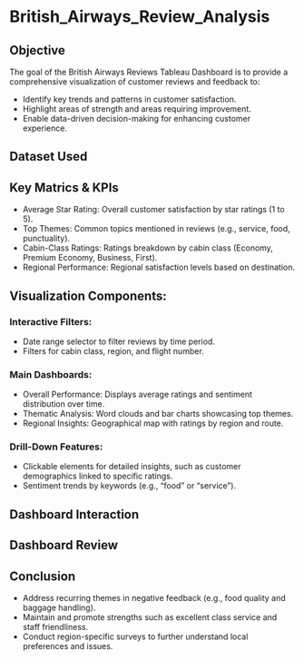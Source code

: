 # British_Airways_Review_Analysis

## Objective
The goal of the British Airways Reviews Tableau Dashboard is to provide a comprehensive visualization of customer reviews and feedback to:

- Identify key trends and patterns in customer satisfaction.
- Highlight areas of strength and areas requiring improvement.
- Enable data-driven decision-making for enhancing customer experience.

## Dataset Used

## Key Matrics & KPIs

- Average Star Rating: Overall customer satisfaction by star ratings (1 to 5).
- Top Themes: Common topics mentioned in reviews (e.g., service, food, punctuality).
- Cabin-Class Ratings: Ratings breakdown by cabin class (Economy, Premium Economy, Business, First).
- Regional Performance: Regional satisfaction levels based on destination.

## Visualization Components:

### Interactive Filters:

- Date range selector to filter reviews by time period.
- Filters for cabin class, region, and flight number.

### Main Dashboards:

- Overall Performance: Displays average ratings and sentiment distribution over time.
- Thematic Analysis: Word clouds and bar charts showcasing top themes.
- Regional Insights: Geographical map with ratings by region and route.

### Drill-Down Features:

- Clickable elements for detailed insights, such as customer demographics linked to specific ratings.
- Sentiment trends by keywords (e.g., “food” or “service”).

## Dashboard Interaction

## Dashboard Review

## Conclusion

- Address recurring themes in negative feedback (e.g., food quality and baggage handling).
- Maintain and promote strengths such as excellent class service and staff friendliness.
- Conduct region-specific surveys to further understand local preferences and issues.
